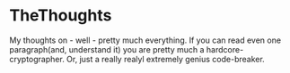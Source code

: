 # TheThoughts
My thoughts on - well - pretty much everything. If you can read even one paragraph(and, understand it) you are pretty much a hardcore-cryptographer. Or, just a really realyl extremely genius code-breaker.
